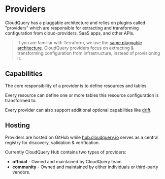 # Providers

CloudQuery has a pluggable architecture and relies on plugins called "providers" which are responsible for extracting and transforming configuration from cloud-providers, SaaS apps, and other APIs.

> If you are familiar with Terraform, we use the [same pluggable architecture](https://www.terraform.io/language/providers). CloudQuery providers focus on extracting & transforming configuration from infrastructure, instead of provisioning it.

## Capabilities

The core responsibility of a provider is to define resources and tables.

Every resource can define one or more tables this resource configuration is transformed to.

Every provider can also support additional optional capabilities like [drift](../cli/drift/overview).

## Hosting

Providers are hosted on GitHub while [hub.cloudquery.io](https://hub.cloudquery.io) serves as a central registry for discovery, validation & verification.

Currently CloudQuery Hub contains two types of providers:

- **official** - Owned and maintained by CloudQuery team
- **community** - Owned and maintained by either individuals or third-party vendors.
